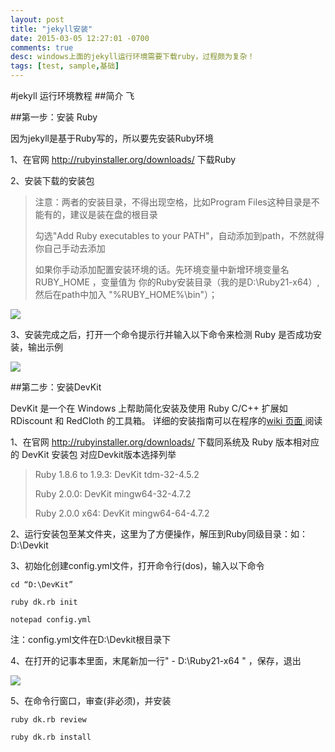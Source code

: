 ```yaml
---
layout: post
title: "jekyll安装"
date: 2015-03-05 12:27:01 -0700
comments: true
desc: windows上面的jekyll运行环境需要下载ruby，过程颇为复杂！
tags: [test, sample,基础]
---
```


#jekyll 运行环境教程
##简介
飞

##第一步：安装 Ruby

因为jekyll是基于Ruby写的，所以要先安装Ruby环境

1、在官网 <a href="http://rubyinstaller.org/downloads/" target="_blank">http://rubyinstaller.org/downloads/</a> 下载Ruby

2、安装下载的安装包
> 注意：两者的安装目录，不得出现空格，比如Program Files这种目录是不能有的，建议是装在盘的根目录
> 
> 勾选"Add Ruby executables to your PATH"，自动添加到path，不然就得你自己手动去添加
>  
> 如果你手动添加配置安装环境的话。先环境变量中新增环境变量名 RUBY_HOME ，变量值为 你的Ruby安装目录（我的是D:\Ruby21-x64）,然后在path中加入 "%RUBY_HOME%\bin"）；

![](http://7u2sny.com1.z0.glb.clouddn.com/jekyll_steup_1.png)

3、安装完成之后，打开一个命令提示行并输入以下命令来检测 Ruby 是否成功安装，输出示例

![](http://7u2sny.com1.z0.glb.clouddn.com/jekyll_steup_2.png)

##第二步：安装DevKit

DevKit 是一个在 Windows 上帮助简化安装及使用 Ruby C/C++ 扩展如 RDiscount 和 RedCloth 的工具箱。 详细的安装指南可以在程序的<a href="https://github.com/oneclick/rubyinstaller/wiki/Development-Kit#installation-instructions">wiki 页面 </a> 阅读


 1、在官网  <a href="http://rubyinstaller.org/downloads/" target="_blank">http://rubyinstaller.org/downloads/</a> 下载同系统及 Ruby 版本相对应的 DevKit 安装包
对应Devkit版本选择列举

> Ruby 1.8.6 to 1.9.3: DevKit tdm-32-4.5.2
> 
> Ruby 2.0.0: DevKit mingw64-32-4.7.2
> 
> Ruby 2.0.0 x64: DevKit mingw64-64-4.7.2

2、运行安装包至某文件夹，这里为了方便操作，解压到Ruby同级目录：如：D:\Devkit

3、初始化创建config.yml文件，打开命令行(dos)，输入以下命令

    cd “D:\DevKit”
    
    ruby dk.rb init
    
    notepad config.yml


注：config.yml文件在D:\Devkit根目录下

4、在打开的记事本里面，末尾新加一行" - D:\Ruby21-x64 " ，保存，退出

![](http://7u2sny.com1.z0.glb.clouddn.com/jekyll_steup_3.png)

5、在命令行窗口，审查(非必须)，并安装

    ruby dk.rb review

    ruby dk.rb install 
